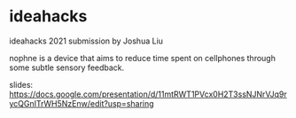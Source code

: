 # ideahacks
 ideahacks 2021 submission
 by Joshua Liu
 
 nophne is a device that aims to reduce time spent on cellphones through some subtle sensory feedback.
 
 slides: https://docs.google.com/presentation/d/11mtRWT1PVcx0H2T3ssNJNrVJq9rycQGnITrWH5NzEnw/edit?usp=sharing
